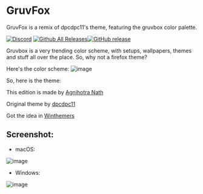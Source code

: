 # GruvFox
GruvFox is a remix of dpcdpc11's theme, featuring the gruvbox color palette.


  [![Discord](https://discord.com/api/guilds/763847972013342740/widget.png)](https://discord.gg/82eTY8nSFH)
  [![Github All Releases](https://img.shields.io/github/downloads/FirefoxCSSThemers/GruvFox/total.svg?style=flat&logo=github)](https://github.com/FirefoxCSSThemers/GruvFox/releases)[![GitHub release](https://img.shields.io/github/release/FirefoxCSSThemers/GruvFox.svg?style=flat&logo=github)](https://github.com/FirefoxCSSThemers/GruvFox/releases)


Gruvbox is a very trending color scheme, with setups, wallpapers, themes and stuff all over the place. So, why not a firefox theme?

Here's the color scheme:
![image](https://camo.githubusercontent.com/410b3ab80570bcd5b470a08d84f93caa5b4962ccd994ebceeb3d1f78364c2120/687474703a2f2f692e696d6775722e636f6d2f776136363678672e706e67)

So, here is the theme: 

This edition is made by [Agnihotra Nath](https://github.com/alfarexguy2019)

Original theme by [dpcdpc11](https://deviantart.com/dpcdpc11)

Got the idea in [Winthemers](https://discord.gg/82eTY8nSFH)

## Screenshot:

- macOS:

![image](https://user-images.githubusercontent.com/78948152/130265614-a7559ea7-70fd-44f9-a790-34c5c0e31493.png)

- Windows:

![image](https://user-images.githubusercontent.com/78948152/130311919-3d51eb9d-8ab9-488a-b010-2423e2ee122b.png)
